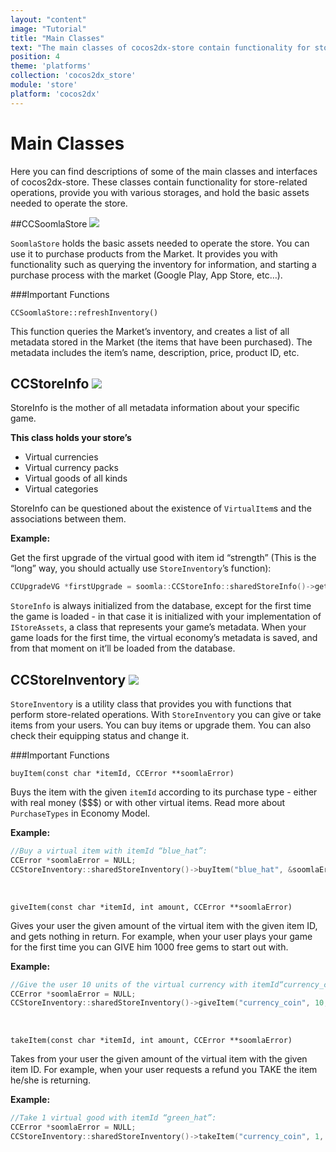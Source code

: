 ```yaml
---
layout: "content"
image: "Tutorial"
title: "Main Classes"
text: "The main classes of cocos2dx-store contain functionality for store-related operations such as purchasing, billing, inventory querying and storage."
position: 4
theme: 'platforms'
collection: 'cocos2dx_store'
module: 'store'
platform: 'cocos2dx'
---
```


# Main Classes

Here you can find descriptions of some of the main classes and interfaces of cocos2dx-store. These classes contain functionality for store-related operations, provide you with various storages, and hold the basic assets needed to operate the store.

##CCSoomlaStore <a href="https://github.com/soomla/cocos2dx-store/blob/master/Soomla/CCSoomlaStore.h" target="_blank"><img class="link-icon" src="/img/tutorial_img/linkImg.png"></a>

`SoomlaStore` holds the basic assets needed to operate the store. You can use it to purchase products from the Market. It provides you with functionality such as querying the inventory for information, and starting a purchase process with the market (Google Play, App Store, etc…).

###Important Functions

`CCSoomlaStore::refreshInventory()`

This function queries the Market’s inventory, and creates a list of all metadata stored in the Market (the items that have been purchased). The metadata includes the item’s name, description, price, product ID, etc.

## CCStoreInfo <a href="https://github.com/soomla/cocos2dx-store/blob/master/Soomla/data/CCStoreInfo.h" target="_blank"><img class="link-icon" src="/img/tutorial_img/linkImg.png"></a>

StoreInfo is the mother of all metadata information about your specific game.

**This class holds your store’s**

- Virtual currencies
- Virtual currency packs
- Virtual goods of all kinds
- Virtual categories

StoreInfo can be questioned about the existence of `VirtualItem`s and the associations between them.

**Example:**

Get the first upgrade of the virtual good with item id “strength” (This is the “long” way, you should actually use `StoreInventory`’s function):

``` cpp
CCUpgradeVG *firstUpgrade = soomla::CCStoreInfo::sharedStoreInfo()->getFirstUpgradeForVirtualGood("strength");
```

`StoreInfo` is always initialized from the database, except for the first time the game is loaded - in that case it is initialized with your implementation of `IStoreAssets`, a class that represents your game’s metadata. When your game loads for the first time, the virtual economy’s metadata is saved, and from that moment on it’ll be loaded from the database.

## CCStoreInventory <a href="https://github.com/soomla/cocos2dx-store/blob/master/Soomla/CCStoreInventory.h" target="_blank"><img class="link-icon" src="/img/tutorial_img/linkImg.png"></a>

`StoreInventory` is a utility class that provides you with functions that perform store-related operations. With `StoreInventory` you can give or take items from your users. You can buy items or upgrade them. You can also check their equipping status and change it.

###Important Functions

`buyItem(const char *itemId, CCError **soomlaError)`

Buys the item with the given `itemId` according to its purchase type - either with real money ($$$) or with other virtual items. Read more about `PurchaseTypes` in Economy Model.

**Example:**

``` cpp
//Buy a virtual item with itemId “blue_hat”:
CCError *soomlaError = NULL;
CCStoreInventory::sharedStoreInventory()->buyItem("blue_hat", &soomlaError);
```
<br>

`giveItem(const char *itemId, int amount, CCError **soomlaError)`

Gives your user the given amount of the virtual item with the given item ID, and gets nothing in return. For example, when your user plays your game for the first time you can GIVE him 1000 free gems to start out with.

**Example:**

``` cpp
//Give the user 10 units of the virtual currency with itemId“currency_coin”:
CCError *soomlaError = NULL;
CCStoreInventory::sharedStoreInventory()->giveItem("currency_coin", 10, &soomlaError);
```
<br>

`takeItem(const char *itemId, int amount, CCError **soomlaError)`

Takes from your user the given amount of the virtual item with the given item ID. For example, when your user requests a refund you TAKE the item he/she is returning.

**Example:**

``` cpp
//Take 1 virtual good with itemId “green_hat”:
CCError *soomlaError = NULL;
CCStoreInventory::sharedStoreInventory()->takeItem("currency_coin", 1, &soomlaError);
```

